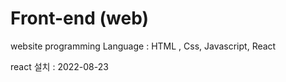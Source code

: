 # Front-end (web)
website programming
Language : HTML , Css, Javascript, React

react 설치 : 2022-08-23
